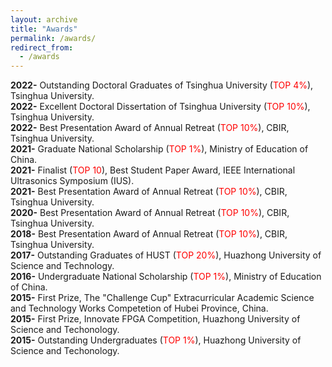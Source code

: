 ```yaml
---
layout: archive
title: "Awards"
permalink: /awards/
redirect_from:
  - /awards
---
```



**2022-**    Outstanding Doctoral Graduates of Tsinghua University (<font color='red'>TOP 4%</font>), Tsinghua University.    
**2022-**    Excellent Doctoral Dissertation of Tsinghua University (<font color='red'>TOP 10%</font>), Tsinghua University.  
**2022-**    Best Presentation Award of Annual Retreat (<font color='red'>TOP 10%</font>), CBIR, Tsinghua University.  
**2021-**    Graduate National Scholarship (<font color='red'>TOP 1%</font>), Ministry of Education of China.  
**2021-**    Finalist (<font color='red'>TOP 10</font>), Best Student Paper Award, IEEE International Ultrasonics Symposium (IUS).  
**2021-**    Best Presentation Award of Annual Retreat (<font color='red'>TOP 10%</font>), CBIR, Tsinghua University.  
**2020-**    Best Presentation Award of Annual Retreat (<font color='red'>TOP 10%</font>), CBIR, Tsinghua University.  
**2018-**    Best Presentation Award of Annual Retreat (<font color='red'>TOP 10%</font>), CBIR, Tsinghua University.  
**2017-**    Outstanding Graduates of HUST (<font color='red'>TOP 20%</font>), Huazhong University of Science and Technology.    
**2016-**    Undergraduate National Scholarship (<font color='red'>TOP 1%</font>), Ministry of Education of China.  
**2015-**    First Prize, The "Challenge Cup" Extracurricular Academic Science and Technology Works Competetion of Hubei Province, China.  
**2015-**    First Prize, Innovate FPGA Competition, Huazhong University of Science and Techonology.  
**2015-**    Outstanding Undergraduates (<font color='red'>TOP 1%</font>), Huazhong University of Science and Techonology.  




